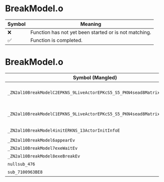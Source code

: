 # BreakModel.o
| Symbol | Meaning 
| ------------- | ------------- 
| :x: | Function has not yet been started or is not matching. 
| :white_check_mark: | Function is completed. 


# BreakModel.o
| Symbol (Mangled) | Symbol (Demangled) | Decompiled? |
| ------------- |  ------------- | ------------- |
| `_ZN2al10BreakModelC2EPKNS_9LiveActorEPKcS5_S5_PKN4sead8Matrix34IfEES5_` | `al::BreakModel::BreakModel(al::LiveActor const*,char const*,char const*,char const*,sead::Matrix34<float> const*,char const*)` | :x: |
| `_ZN2al10BreakModelC1EPKNS_9LiveActorEPKcS5_S5_PKN4sead8Matrix34IfEES5_` | `al::BreakModel::BreakModel(al::LiveActor const*,char const*,char const*,char const*,sead::Matrix34<float> const*,char const*)` | :x: |
| `_ZN2al10BreakModel4initERKNS_13ActorInitInfoE` | `al::BreakModel::init(al::ActorInitInfo const&)` | :x: |
| `_ZN2al10BreakModel6appearEv` | `al::BreakModel::appear(void)` | :x: |
| `_ZN2al10BreakModel7exeWaitEv` | `al::BreakModel::exeWait(void)` | :x: |
| `_ZN2al10BreakModel8exeBreakEv` | `al::BreakModel::exeBreak(void)` | :x: |
| `nullsub_476` | `` | :x: |
| `sub_7100963BE8` | `` | :x: |
